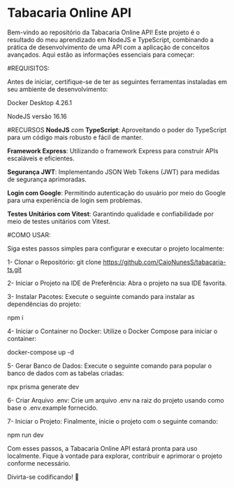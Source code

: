 # Tabacaria Online API

Bem-vindo ao repositório da Tabacaria Online API! Este projeto é o resultado do meu aprendizado em NodeJS e TypeScript, combinando a prática de desenvolvimento de uma API com a aplicação de conceitos avançados. Aqui estão as informações essenciais para começar:

#REQUISITOS:

Antes de iniciar, certifique-se de ter as seguintes ferramentas instaladas em seu ambiente de desenvolvimento:

Docker Desktop 4.26.1

NodeJS versão 16.16

#RECURSOS
**NodeJS** com **TypeScript**: Aproveitando o poder do TypeScript para um código mais robusto e fácil de manter.

**Framework Express**: Utilizando o framework Express para construir APIs escaláveis e eficientes.

**Segurança JWT**: Implementando JSON Web Tokens (JWT) para medidas de segurança aprimoradas.

**Login com Google**: Permitindo autenticação do usuário por meio do Google para uma experiência de login sem problemas.

**Testes Unitários com Vitest**: Garantindo qualidade e confiabilidade por meio de testes unitários com Vitest.

#COMO USAR:

Siga estes passos simples para configurar e executar o projeto localmente:

1- Clonar o Repositório:
git clone https://github.com/CaioNunesS/tabacaria-ts.git

2- Iniciar o Projeto na IDE de Preferência:
Abra o projeto na sua IDE favorita.

3- Instalar Pacotes:
Execute o seguinte comando para instalar as dependências do projeto:

npm i

4- Iniciar o Container no Docker:
Utilize o Docker Compose para iniciar o container:

docker-compose up -d

5- Gerar Banco de Dados:
Execute o seguinte comando para popular o banco de dados com as tabelas criadas:

npx prisma generate dev

6- Criar Arquivo .env:
Crie um arquivo .env na raiz do projeto usando como base o .env.example fornecido.

7- Iniciar o Projeto:
Finalmente, inicie o projeto com o seguinte comando:

npm run dev

Com esses passos, a Tabacaria Online API estará pronta para uso localmente. Fique à vontade para explorar, contribuir e aprimorar o projeto conforme necessário.

Divirta-se codificando! 🚀



